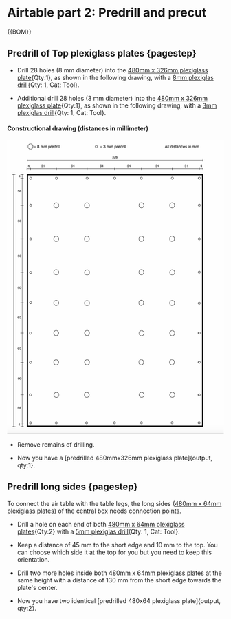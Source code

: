 
# Airtable part 2: Predrill and precut

{{BOM}}

## Predrill of Top plexiglass plates {pagestep}

- Drill 28 holes (8 mm diameter) into the [480mm x 326mm plexiglass plate](plexiglass.yml#480x326pg){Qty:1}, as shown in the following drawing, with a [8mm plexiglas drill](tools.yml#8mmdrill){Qty: 1, Cat: Tool}.

- Additional drill 28 holes (3 mm diameter) into the [480mm x 326mm plexiglass plate](plexiglass.yml#480x326pg){Qty:1}, as shown in the following drawing, with a [3mm plexiglas drill](tools.yml#3mmdrill){Qty: 1, Cat: Tool}.

#### Constructional drawing (distances in millimeter)  

![](images/top_plate_large.png)

 
- Remove remains of drilling. 

- Now you have a [predrilled 480mmx326mm plexiglass plate]{output, qty:1}.

## Predrill long sides {pagestep}





To connect the air table with the table legs, the long sides ([480mm x 64mm plexiglass plates](plexiglass.yml#480x64pg)) of the central box needs connection points. 



- Drill a hole on each end of both [480mm x 64mm plexiglass plates](plexiglass.yml#480x64pg){Qty:2} with a [5mm plexiglas drill](tools.yml#5mmdrill){Qty: 1, Cat: Tool}. 

- Keep a distance of 45 mm to the short edge and 10 mm to the top. You can choose which side it at the top for you but you need to keep this orientation.

- Drill two more holes inside both [480mm x 64mm plexiglass plates](plexiglass.yml#480x64pg) at the same height with a distance of 130 mm from the short edge towards the plate's center.




- Now you have two identical [predrilled 480x64 plexiglass plate]{output, qty:2}.






